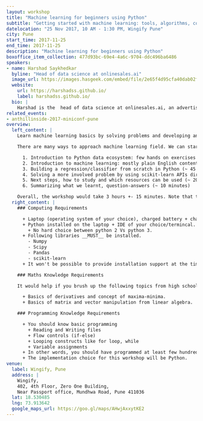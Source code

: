 ```yaml
---
layout: workshop
title: "Machine learning for beginners using Python"
subtitle: "Getting started with machine learning: tools, algorithms, concepts"
datelocation: "25 Nov 2017, 10 AM - 1:30 PM, Wingify Pune"
city: Pune
start_time: 2017-11-25
end_time: 2017-11-25
description: "Machine learning for beginners using Python"
boxoffice_item_collection: 477d93bc-69e4-4a6c-9704-ddc496ba6486
speakers:
- name: Harshad Saykhedkar
  byline: "Head of data science at onlinesales.ai"
  image_url: https://images.hasgeek.com/embed/file/2e65f4d95cfa40dab02f8995b8f57c5f
  website:
    url: https://harshadss.github.io/
    label: harshadss.github.io/
  bio: |
    Harshad is the  head of data science at onlinesales.ai, an advertising technology startup based out of Pune. He has 7+ years of experience in data science and specialises in machine learning, R, and Python. He holds a master’s degree in operations research from IIT Bombay.
related_events:
- anthillinside-2017-miniconf-pune
overview:
  left_content: |
    Learn machine learning basics by solving problems and developing an ML application in Python. Attendees will learn about Python data ecosystem APIs (Numpy, Pandas and scikit-learn)  algorithms, implementation practices, maths, and other APIs/tools. This is a beginner level workshop. Basic programming skills are required.

    There are many ways to approach machine learning field. We can start with knowing the tools and the APIs and then gradually approach the underhood maths. Alternatively, we can start with maths and then APIs/tools can be learnt later. The workshop objective is to cover each aspect in some detail. The outline will be as follows,

      1. Introduction to Python data ecosystem: few hands on exercises on numpy and pandas to serve as warmup (~ 30 minutes)
      2. Introduction to machine learning: mostly plain English content, covering big picture (~ 30 minutes)
      3. Building a regression/classifier from scratch in Python (~ 45 - 50 minutes)
      4. Solving a more involved problem by using scikit-learn APIs directly (~ 30 minutes)
      5. Next steps, how to study and which resources can be used (~ 20 minutes)
      6. Summarizing what we learnt, question-answers (~ 10 minutes)

    Overall, the workshop would take 3 hours +- 15 minutes. Note that this is a beginner workshop and if you are already a practicing data scientist then most of the material will be too basic for you.
  right_content: |
    ### Computing Requirements

      + Laptop (operating system of your choice), charged battery + charger.
      + Python installed on the laptop + IDE of your choice/termincal.
        + No hard choice between python 2 Vs python 3.
      + Following libraries __MUST__ be installed.
        - Numpy
        - Scipy
        - Pandas
        - scikit-learn
      + It won't be possible to provide installation support at the time of workshop. So all requirements should be pre-installed. Without the installations, you won't get anything out of the workshop.

    ### Maths Knowledge Requirements

    It would help if you brush up the following topics from high school. Although these are not mandatory, we will cover enough details at the time of workshop.

      + Basics of derivatives and concept of maxima-minima.
      + Basics of matrix and vector manipulation from linear algebra.

    ### Programming Knowledge Requirements

      + You should know basic programming
        + Reading and Writing files
        + Flow controls (if-else)
        + Looping constructs like for loop, while
        + Variable assignments
      + In other words, you should have programmed at least few hundred lines in any mainstream programming language.
      + The implementation choice for this workshop will be Python.
venue:
  label: Wingify, Pune
  address: |
    Wingify,
    402, 4th Floor, Zero One Building, 
    Near Passport office, Mundhwa Road, Pune 411036
  lat: 18.530485
  lng: 73.913642
  google_maps_url: https://goo.gl/maps/AHwjAxxytKE2
---
```


